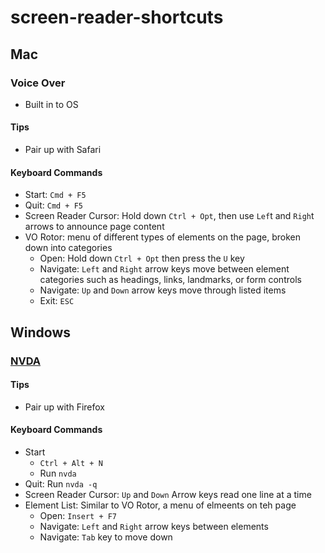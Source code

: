 # screen-reader-shortcuts

## Mac
### Voice Over
- Built in to OS

#### Tips
- Pair up with Safari

#### Keyboard Commands
- Start: ``Cmd + F5``
- Quit: ``Cmd + F5``  
- Screen Reader Cursor: Hold down ``Ctrl + Opt``, then use ``Lef``t and ``Righ``t arrows to announce page content
- VO Rotor:  menu of different types of elements on the page, broken down into categories
  + Open: Hold down ``Ctrl + Opt`` then press the ``U`` key
  + Navigate: ``Left`` and ``Right`` arrow keys move between element categories such as headings, links, landmarks, or form controls
  + Navigate: ``Up`` and ``Down`` arrow keys move through listed items
  + Exit: ``ESC``

## Windows
### [NVDA](http://www.nvaccess.org/)

#### Tips
- Pair up with Firefox

#### Keyboard Commands
- Start
  + ``Ctrl + Alt + N``
  + Run ``nvda``
- Quit: Run ``nvda -q``
- Screen Reader Cursor: ``Up`` and ``Down`` Arrow keys read one line at a time
- Element List: Similar to VO Rotor, a menu of elmeents on teh page
  + Open: ``Insert + F7``
  + Navigate: ``Left`` and ``Right`` arrow keys between elements
  + Navigate: ``Tab`` key to move down
